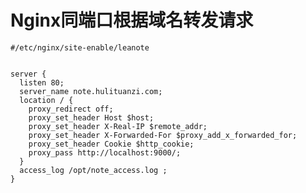 # Nginx同端口根据域名转发请求


`#/etc/nginx/site-enable/leanote`

```

server {
  listen 80; 
  server_name note.hulituanzi.com;
  location / {
    proxy_redirect off;
    proxy_set_header Host $host;
    proxy_set_header X-Real-IP $remote_addr;
    proxy_set_header X-Forwarded-For $proxy_add_x_forwarded_for;
    proxy_set_header Cookie $http_cookie;
    proxy_pass http://localhost:9000/;
  }
  access_log /opt/note_access.log ;
}
```

